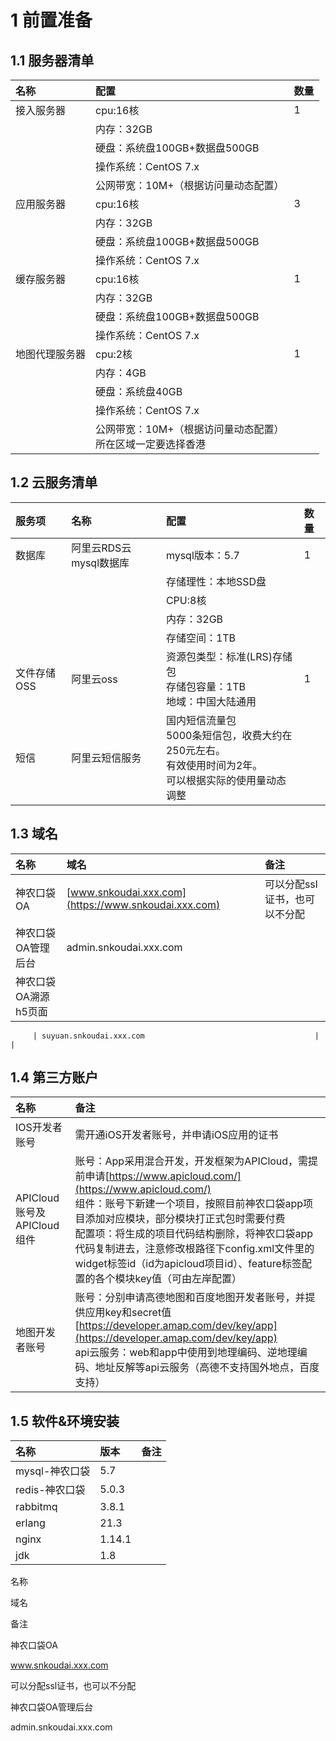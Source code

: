 # 1 前置准备

## 1.1 服务器清单

| **名称**               | **配置**                                                     | **数量** |
| :--------------------- | :----------------------------------------------------------- | :------- |
| 接入服务器             | cpu:16核                                                     | 1        |
|                        | 内存：32GB                                                   |          |
|                        | 硬盘：系统盘100GB+数据盘500GB                                |          |
|                        | 操作系统：CentOS 7.x                                         |          |
|                        | 公网带宽：10M+（根据访问量动态配置）                         |          |
| 应用服务器             | cpu:16核                                                      | 3        |
|                        | 内存：32GB                                                   |          |
|                        | 硬盘：系统盘100GB+数据盘500GB                                |          |
|                        | 操作系统：CentOS 7.x                                         |          |
| 缓存服务器             | cpu:16核                                                      | 1        |
|                        | 内存：32GB                                                   |          |
|                        | 硬盘：系统盘100GB+数据盘500GB                                |          |
|                        | 操作系统：CentOS 7.x                                         |          |
| 地图代理服务器             | cpu:2核                                                      | 1        |
|                        | 内存：4GB                                                    |          |
|                        | 硬盘：系统盘40GB                                             |          |
|                        | 操作系统：CentOS 7.x                                         |          |
|                        | 公网带宽：10M+（根据访问量动态配置）<br>所在区域一定要选择香港 |          |

## 1.2 云服务清单

| **服务项**       | **名称**               | **配置**                                                     | **数量** |
| :--------------- | :--------------------- | :----------------------------------------------------------- | :------- |
| 数据库           | 阿里云RDS云mysql数据库 | mysql版本：5.7                                               | 1        |
|                  |                        | 存储理性：本地SSD盘                                          |          |
|                  |                        | CPU:8核                                                      |          |
|                  |                        | 内存：32GB                                                   |          |
|                  |                        | 存储空间：1TB                                                |          |
| 文件存储OSS      | 阿里云oss              | 资源包类型：标准(LRS)存储包<br>存储包容量：1TB<br>地域：中国大陆通用 | 1        |
| 短信             | 阿里云短信服务         | 国内短信流量包<br>5000条短信包，收费大约在250元左右。<br>有效使用时间为2年。<br>可以根据实际的使用量动态调整 |          |

## 1.3 域名

| 名称               | 域名                                                      | 备注                          |
| :----------------- | :-------------------------------------------------------- | :---------------------------- |
| 神农口袋OA           | [www.snkoudai.xxx.com](https://www.snkoudai.xxx.com) <br> | 可以分配ssl证书，也可以不分配 |
| 神农口袋OA管理后台   | admin.snkoudai.xxx.com                                    |                               |
| 神农口袋OA溯源h5页面
  
         | suyuan.snkoudai.xxx.com                                      |                               |

## 1.4 第三方账户

| **名称**                   | **备注**                                                     |
| :------------------------- | :----------------------------------------------------------- |
| IOS开发者账号              | 需开通iOS开发者账号，并申请iOS应用的证书                     |
| APICloud账号及APICloud组件 | 账号：App采用混合开发，开发框架为APICloud，需提前申请[https://www.apicloud.com/](https://www.apicloud.com/)<br>组件：账号下新建一个项目，按照目前神农口袋app项目添加对应模块，部分模块打正式包时需要付费<br>配置项：将生成的项目代码结构删除，将神农口袋app代码复制进去，注意修改根路径下config.xml文件里的widget标签id（id为apicloud项目id）、feature标签配置的各个模块key值（可由左岸配置） |
| 地图开发者账号             | 账号：分别申请高德地图和百度地图开发者账号，并提供应用key和secret值[https://developer.amap.com/dev/key/app](https://developer.amap.com/dev/key/app)<br>api云服务：web和app中使用到地理编码、逆地理编码、地址反解等api云服务（高德不支持国外地点，百度支持）<br> |

## 1.5 软件&环境安装

| **名称**       | **版本** | **备注** |
| :------------- | :------- | :------- |
| mysql-神农口袋 | 5.7      |          |
| redis-神农口袋 | 5.0.3  |          |
| rabbitmq       | 3.8.1    |          |
| erlang         |  21.3     |          |
| nginx          | 1.14.1   |          |
| jdk            | 1.8      |          |




名称

域名

备注

神农口袋OA

www.snkoudai.xxx.com

可以分配ssl证书，也可以不分配

神农口袋OA管理后台

admin.snkoudai.xxx.com


